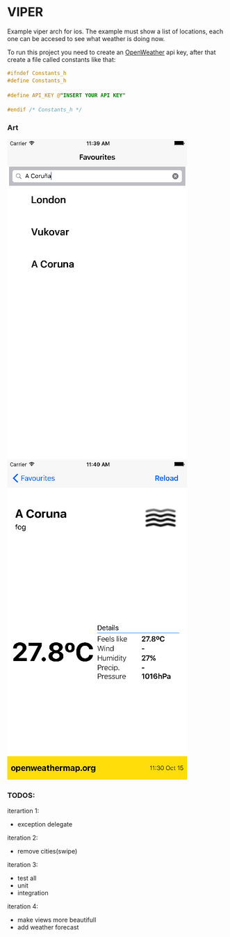 # VIPER
Example viper arch for ios. The example must show a list of locations, each one can be accesed to see what weather is doing now. 

To run this project you need to create an [OpenWeather](https://openweathermap.org/) api key, after that create a file called constants like that:
```objective-c
#ifndef Constants_h
#define Constants_h

#define API_KEY @"INSERT YOUR API KEY"

#endif /* Constants_h */

```

### Art
![Cities](https://github.com/albertopeam/ios-viper/blob/develop/art/cities.png)
![Weather](https://github.com/albertopeam/ios-viper/blob/develop/art/weather.png)

### TODOS:

iterartion 1:
* exception delegate

iteration 2:
* remove cities(swipe)

iteration 3:
* test all
* unit
* integration

iteration 4:
* make views more beautifull
* add weather forecast
